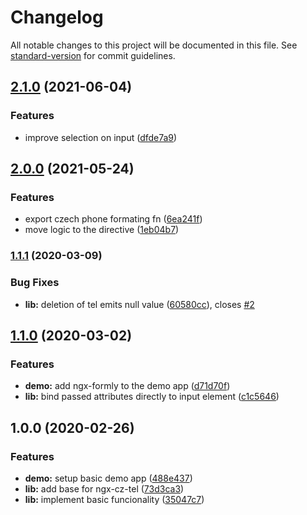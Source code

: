 # Changelog

All notable changes to this project will be documented in this file. See [standard-version](https://github.com/conventional-changelog/standard-version) for commit guidelines.

## [2.1.0](https://github.com/stumpam/ngx-cz-tel/compare/v2.0.0...v2.1.0) (2021-06-04)


### Features

* improve selection on input ([dfde7a9](https://github.com/stumpam/ngx-cz-tel/commit/dfde7a9ec1b6791be9176f0e3bc20a097d0a24a8))

## [2.0.0](https://github.com/stumpam/ngx-cz-tel/compare/v1.1.1...v2.0.0) (2021-05-24)


### Features

* export czech phone formating fn ([6ea241f](https://github.com/stumpam/ngx-cz-tel/commit/6ea241f75a6077b38bb1852869ceeacf426e67fc))
* move logic to the directive ([1eb04b7](https://github.com/stumpam/ngx-cz-tel/commit/1eb04b7cedb1196fd4c4a4c59f91522c9648b967))

### [1.1.1](https://github.com/stumpam/ngx-cz-tel/compare/v1.1.0...v1.1.1) (2020-03-09)


### Bug Fixes

* **lib:** deletion of tel emits null value ([60580cc](https://github.com/stumpam/ngx-cz-tel/commit/60580cc9ebcb8f9661bd34ce5d25c691055990af)), closes [#2](https://github.com/stumpam/ngx-cz-tel/issues/2)

## [1.1.0](https://github.com/stumpam/ngx-cz-tel/compare/v1.0.0...v1.1.0) (2020-03-02)


### Features

* **demo:** add ngx-formly to the demo app ([d71d70f](https://github.com/stumpam/ngx-cz-tel/commit/d71d70f164390c3731e3cba50e07ad76daef7ded))
* **lib:** bind passed attributes directly to input element ([c1c5646](https://github.com/stumpam/ngx-cz-tel/commit/c1c564655bd327a5ddd6cd1e5297efa9b65faaf7))

## 1.0.0 (2020-02-26)


### Features

* **demo:** setup basic demo app ([488e437](https://github.com/stumpam/ngx-cz-tel/commit/488e4373185ad65883bcf3144832ff2f4de683ce))
* **lib:** add base for ngx-cz-tel ([73d3ca3](https://github.com/stumpam/ngx-cz-tel/commit/73d3ca3e7a0d060ef6f59f3864945b88523edd0e))
* **lib:** implement basic funcionality ([35047c7](https://github.com/stumpam/ngx-cz-tel/commit/35047c75d1b277e5ec7f1914b9ba43d2e0fb1430))
